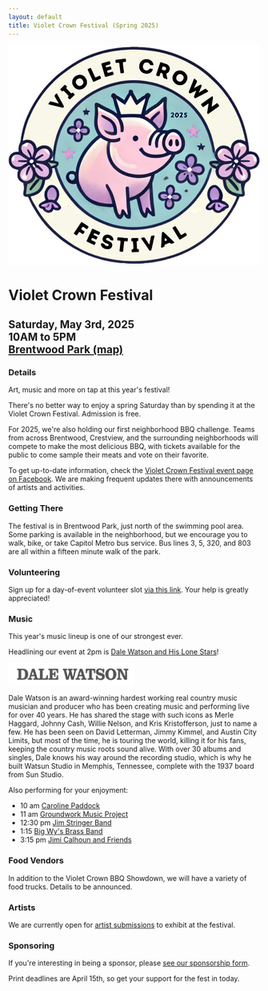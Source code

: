 ```yaml
---
layout: default
title: Violet Crown Festival (Spring 2025)
---
```

<div class="container">
	<div class="row">
		<div class="col-md-2"><img src="img/VCCW_2025_Logo.png" class="img-responsive"></div>
		<div class="col-md-6">
			<h1>Violet Crown Festival</h1>
			<h2>
				Saturday, May 3rd, 2025 <br>
				10AM to 5PM <br>
				<a href="https://goo.gl/maps/DuTPTEMibVL2">Brentwood Park (map)</a>
			</h2>
		</div>
	</div>
</div>

### Details

Art, music and more on tap at this year's festival!

There's no better way to enjoy a spring Saturday than by spending it at the
Violet Crown Festival. Admission is free.

For 2025, we're also holding our first neighborhood BBQ challenge.
Teams from across Brentwood, Crestview, and the surrounding neighborhoods
will compete to make the most delicious BBQ, with tickets available for
the public to come sample their meats and vote on their favorite.

To get up-to-date information, check the [Violet Crown Festival event page on Facebook](https://www.facebook.com/events/1398286551134159).
We are making frequent updates there with announcements of artists and activities.

### Getting There

The festival is in Brentwood Park, just north of the swimming pool area. Some
parking is available in the neighborhood, but we encourage you to walk, bike,
or take Capitol Metro bus service.  Bus lines 3, 5, 320, and 803 are all within
a fifteen minute walk of the park.

### Volunteering

Sign up for a day-of-event volunteer slot [via this link](https://www.signupgenius.com/go/20F0A4AA5A829ABFA7-55767989-event#/).
Your help is greatly appreciated!

### Music

This year's music lineup is one of our strongest ever.

Headlining our event at 2pm is <a href="https://dalewatson.com/">Dale Watson and His Lone Stars</a>!

<img src="img/DaleWatsonLogo.png" class="img-responsive center-block" style="max-width: 50%">

Dale Watson is an award-winning hardest working real country music musician and
producer who has been creating music and performing live for over 40 years. He
has shared the stage with such icons as Merle Haggard, Johnny Cash, Willie
Nelson, and Kris Kristofferson, just to name a few. He has been seen on David
Letterman, Jimmy Kimmel, and Austin City Limits, but most of the time, he is
touring the world, killing it for his fans, keeping the country music roots
sound alive. With over 30 albums and singles, Dale knows his way around the
recording studio, which is why he built Watsun Studio in Memphis, Tennessee,
complete with the 1937 board from Sun Studio.

Also performing for your enjoyment:

* 10 am [Caroline Paddock](https://www.instagram.com/carolineepaddock/)
* 11 am [Groundwork Music Project](https://www.groundworkmusic.org/)
* 12:30 pm [Jim Stringer Band](https://jimstringer.bandcamp.com/)
* 1:15 [Big Wy's Brass Band](https://www.bigwysbrassband.com/)
* 3:15 pm [Jimi Calhoun and Friends](https://www.jimicalhoun.com/)

### Food Vendors

In addition to the Violet Crown BBQ Showdown, we will have a variety of food trucks.  Details to be announced.

### Artists

We are currently open for <a href="vcf_apply">artist submissions</a>
to exhibit at the festival.

<!--
<ul>{% for artist in site.data.artists_spring2025 %}<li>{% if artist.url %}<a href="{{ artist.url }}" target="_blank">{% endif %}{{ artist.name }}{% if artist.url %}</a>{% endif %} - {{ artist.description }}</li>{% endfor %}</ul>
-->

### Sponsoring

If you're interesting in being a sponsor, please
<a href="vcf_sponsor">see our sponsorship form</a>.

Print deadlines are April 15th, so get your support for the fest in today.
